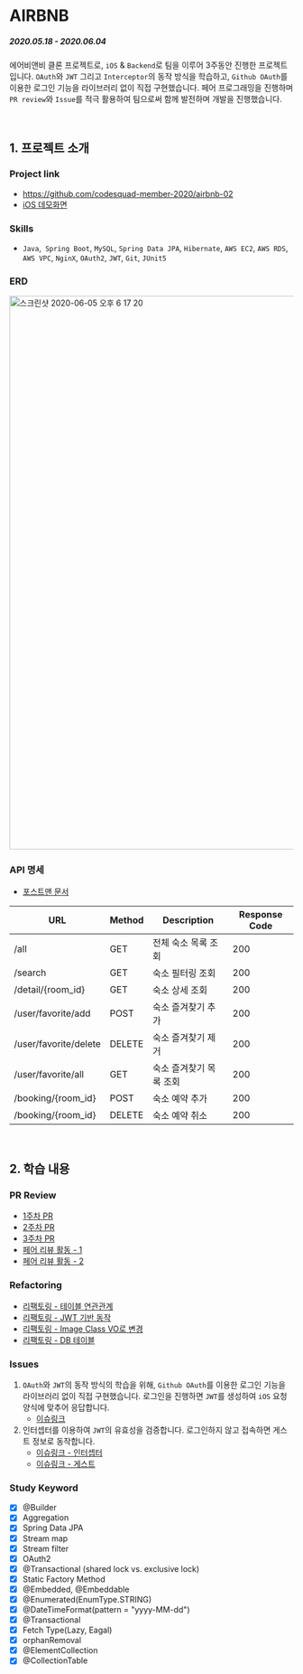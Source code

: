 # AIRBNB

##### 2020.05.18 - 2020.06.04

에어비앤비 클론 프로젝트로, `iOS` & `Backend`로 팀을 이루어 3주동안 진행한 프로젝트 입니다. `OAuth`와 `JWT` 그리고 `Interceptor`의 동작 방식을 학습하고, `Github OAuth`를 이용한 로그인 기능을 라이브러리 없이 직접 구현했습니다. 페어 프로그래밍을 진행하며 `PR review`와 `Issue`를 적극 활용하여 팀으로써 함께 발전하며 개발을 진행했습니다.

<br>

## 1. 프로젝트 소개

### Project link

- https://github.com/codesquad-member-2020/airbnb-02
- [iOS 데모화면](https://github.com/codesquad-member-2020/airbnb-02/tree/dev/iOS)



### Skills

- `Java`,` Spring Boot`, `MySQL`, `Spring Data JPA`, `Hibernate`, `AWS EC2`, `AWS RDS`, `AWS VPC`, `NginX`, `OAuth2`, `JWT`, `Git`, `JUnit5`



### ERD

<img width="980" alt="스크린샷 2020-06-05 오후 6 17 20" src="https://user-images.githubusercontent.com/58318041/83974147-0078f580-a926-11ea-914b-0aeb46c429a2.png">



### API 명세

- [포스트맨 문서](https://documenter.getpostman.com/view/10828534/Szt5equ5?version=latest#05601d6a-28cb-4679-84c7-7c466c130df4)

| URL                   | Method | Description             | Response Code |
| --------------------- | ------ | ----------------------- | ------------- |
| /all                  | GET    | 전체 숙소 목록 조회     | 200           |
| /search               | GET    | 숙소 필터링 조회        | 200           |
| /detail/{room_id}     | GET    | 숙소 상세 조회          | 200           |
| /user/favorite/add    | POST   | 숙소 즐겨찾기 추가      | 200           |
| /user/favorite/delete | DELETE | 숙소 즐겨찾기 제거      | 200           |
| /user/favorite/all    | GET    | 숙소 즐겨찾기 목록 조회 | 200           |
| /booking/{room_id}    | POST   | 숙소 예약 추가          | 200           |
| /booking/{room_id}    | DELETE | 숙소 예약 취소          | 200           |

<br>

## 2. 학습 내용

### PR Review

- [1주차 PR](https://github.com/codesquad-member-2020/airbnb-02/pull/33)
- [2주차 PR](https://github.com/codesquad-member-2020/airbnb-02/pull/99)
- [3주차 PR](https://github.com/codesquad-member-2020/airbnb-02/pull/151)
- [페어 리뷰 활동 - 1](https://github.com/codesquad-member-2020/airbnb-02/pull/117)
- [페어 리뷰 활동 - 2](https://github.com/codesquad-member-2020/airbnb-02/pull/150)



### Refactoring

- [리팩토링 - 테이블 연관관계](https://github.com/codesquad-member-2020/airbnb-02/issues/106)
- [리팩토링 - JWT 기반 동작](https://github.com/codesquad-member-2020/airbnb-02/pull/138)
- [리팩토링 - Image Class VO로 변경](https://github.com/codesquad-member-2020/airbnb-02/pull/131)
- [리팩토링 - DB 테이블](https://github.com/codesquad-member-2020/airbnb-02/issues/9)



### Issues

1. `OAuth`와 `JWT`의 동작 방식의 학습을 위해, `Github OAuth`를 이용한 로그인 기능을 라이브러리 없이 직접 구현했습니다. 로그인을 진행하면 `JWT`를 생성하여 `iOS` 요청 양식에 맞추어 응답합니다.
   - [이슈링크](https://github.com/codesquad-member-2020/airbnb-02/issues/50)
2. 인터셉터를 이용하여 `JWT`의 유효성을 검증합니다. 로그인하지 않고 접속하면 게스트 정보로 동작합니다.
   - [이슈링크 - 인터셉터](https://github.com/codesquad-member-2020/airbnb-02/pull/124)
   - [이슈링크 - 게스트](https://github.com/codesquad-member-2020/airbnb-02/pull/141)



### Study Keyword

- [x] @Builder
- [x] Aggregation
- [x] Spring Data JPA
- [x] Stream map
- [x] Stream filter
- [x] OAuth2
- [x] @Transactional (shared lock vs. exclusive lock)
- [x] Static Factory Method
- [x] @Embedded, @Embeddable
- [x] @Enumerated(EnumType.STRING)
- [x] @DateTimeFormat(pattern = "yyyy-MM-dd")
- [x] @Transactional
- [x] Fetch Type(Lazy, Eagal)
- [x] orphanRemoval
- [x] @ElementCollection
- [x] @CollectionTable
